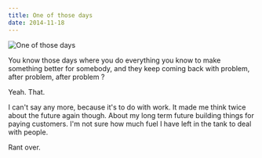 ```yaml
---
title: One of those days
date: 2014-11-18
---
```


![One of those days](https://source.unsplash.com/X6cChncECA8/1600x900)

You know those days where you do everything you know to make something better for somebody, and they keep coming back with problem, after problem, after problem ?

Yeah. That.

I can't say any more, because it's to do with work. It made me think twice about the future again though. About my long term future building things for paying customers. I'm not sure how much fuel I have left in the tank to deal with people.

Rant over.